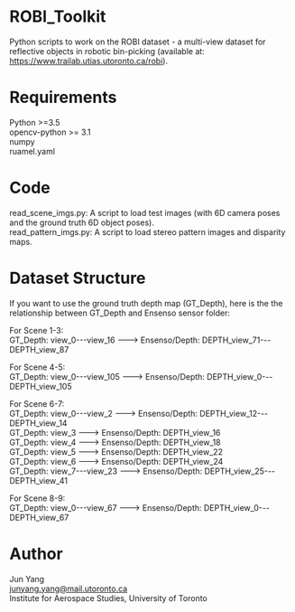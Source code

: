 # ROBI_Toolkit
Python scripts to work on the ROBI dataset - a multi-view dataset for reflective objects in robotic bin-picking (available at: https://www.trailab.utias.utoronto.ca/robi).

# Requirements
Python >=3.5 \
opencv-python >= 3.1 \
numpy\
ruamel.yaml

# Code
read_scene_imgs.py: A script to load test images (with 6D camera poses and the ground truth 6D object poses).\
read_pattern_imgs.py: A script to load stereo pattern images and disparity maps.

# Dataset Structure
If you want to use the ground truth depth map (GT_Depth), here is the the relationship between GT_Depth and Ensenso sensor folder:

For Scene 1-3: \
GT_Depth: view_0---view_16 ---> Ensenso/Depth: DEPTH_view_71---DEPTH_view_87

For Scene 4-5: \
GT_Depth: view_0---view_105 ---> Ensenso/Depth: DEPTH_view_0---DEPTH_view_105

For Scene 6-7: \
GT_Depth: view_0---view_2 ---> Ensenso/Depth: DEPTH_view_12---DEPTH_view_14 \
GT_Depth: view_3 ---> Ensenso/Depth: DEPTH_view_16 \
GT_Depth: view_4 ---> Ensenso/Depth: DEPTH_view_18 \
GT_Depth: view_5 ---> Ensenso/Depth: DEPTH_view_22 \
GT_Depth: view_6 ---> Ensenso/Depth: DEPTH_view_24 \
GT_Depth: view_7---view_23 ---> Ensenso/Depth: DEPTH_view_25---DEPTH_view_41

For Scene 8-9: \
GT_Depth: view_0---view_67 ---> Ensenso/Depth: DEPTH_view_0---DEPTH_view_67

# Author
Jun Yang\
junyang.yang@mail.utoronto.ca\
Institute for Aerospace Studies, University of Toronto
